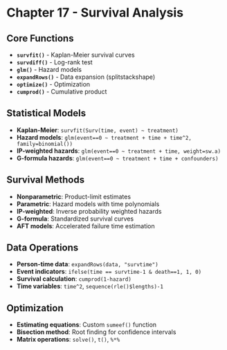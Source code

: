# Chapter 17 - Survival Analysis

## Core Functions
- **`survfit()`** - Kaplan-Meier survival curves
- **`survdiff()`** - Log-rank test
- **`glm()`** - Hazard models
- **`expandRows()`** - Data expansion (splitstackshape)
- **`optimize()`** - Optimization
- **`cumprod()`** - Cumulative product

## Statistical Models
- **Kaplan-Meier**: `survfit(Surv(time, event) ~ treatment)`
- **Hazard models**: `glm(event==0 ~ treatment + time + time^2, family=binomial())`
- **IP-weighted hazards**: `glm(event==0 ~ treatment + time, weight=sw.a)`
- **G-formula hazards**: `glm(event==0 ~ treatment + time + confounders)`

## Survival Methods
- **Nonparametric**: Product-limit estimates
- **Parametric**: Hazard models with time polynomials
- **IP-weighted**: Inverse probability weighted hazards
- **G-formula**: Standardized survival curves
- **AFT models**: Accelerated failure time estimation

## Data Operations
- **Person-time data**: `expandRows(data, "survtime")`
- **Event indicators**: `ifelse(time == survtime-1 & death==1, 1, 0)`
- **Survival calculation**: `cumprod(1-hazard)`
- **Time variables**: `time^2`, `sequence(rle()$lengths)-1`

## Optimization
- **Estimating equations**: Custom `sumeef()` function
- **Bisection method**: Root finding for confidence intervals
- **Matrix operations**: `solve()`, `t()`, `%*%`
